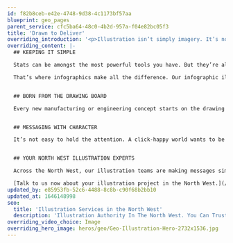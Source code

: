 ```yaml
---
id: f82b8ceb-e42e-4748-9d38-4c1173bf57aa
blueprint: geo_pages
parent_service: cfc5ba64-48c0-4b2d-957a-f04e82bc05f3
title: 'Drawn to Deliver'
overriding_introduction: '<p>Illustration isn’t simply imagery. It’s not there to break up text, fill space or simply look great in print or on screen. Think!Creative’s North West illustration services do far more: informing, enlightening and engaging and ensuring that, when there’s a simpler, better, visual way of explaining an idea or process, we find it.</p>'
overriding_content: |-
  ## KEEPING IT SIMPLE

  Stats can be amongst the most powerful tools you have. But they’re also easy to lose. Squeezed into a long narrative, it’s easy for even the most powerful information to lose its impact.

  That’s where infographics make all the difference. Our infographic illustrators constantly find new ways to bring data to life in a way you just can’t ignore. Find out more about our infographic illustration services in the North West.


  ## BORN FROM THE DRAWING BOARD

  Every new manufacturing or engineering concept starts on the drawing board. For our North West illustrators, the challenge isn’t usually to help you finalise the design, but it is to help you take what’s on your drawing board and make it mean something to your clients or customers. From instruction manuals to assembly instructions to marketing materials, when you need deep technical illustration skills, talk to us.


  ## MESSAGING WITH CHARACTER

  It’s not easy to hold the attention. A click-happy world wants to be engaged and, unless readers can find a reason to stay, they’ll quickly move on. That’s where our North West character illustration services make the difference. Unlike any other form of illustration, characters do more to engage, to build empathy and rapport, and to show a human side to your business. For internal and external communications, talk to our North West character illustrators.


  ## YOUR NORTH WEST ILLUSTRATION EXPERTS

  Across the North West, our illustration teams are making messages simpler, campaigns more engaging, and information easier to digest. They are doing it for small businesses. And they are doing it for some of the largest, most technically advanced organisations on earth.

  [Talk to us now about your illustration project in the North West.](/contact)
updated_by: e85953fb-52c6-4488-8c8b-c90f68b2bb10
updated_at: 1646148998
seo:
  title: 'Illustration Services in the North West'
  description: 'Illustration Authority In The North West. You Can Trust That Think!Creative’s North West Illustration Experts Will Help Visualise Any Message. Call us on 01253 297900.'
overriding_video_choice: Image
overriding_hero_image: heros/geo/Geo-Illustration-Hero-2732x1536.jpg
---
```


